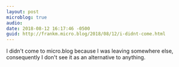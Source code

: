 ```yaml
---
layout: post
microblog: true
audio: 
date: 2018-08-12 16:17:46 -0500
guid: http://frankm.micro.blog/2018/08/12/i-didnt-come.html
---
```

I didn't come to micro.blog because I was leaving somewhere else, consequently I don't see it as an alternative to anything. 

